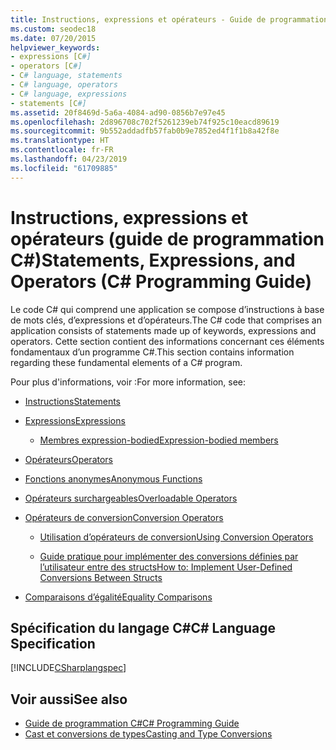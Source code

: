 ```yaml
---
title: Instructions, expressions et opérateurs - Guide de programmation C#
ms.custom: seodec18
ms.date: 07/20/2015
helpviewer_keywords:
- expressions [C#]
- operators [C#]
- C# language, statements
- C# language, operators
- C# language, expressions
- statements [C#]
ms.assetid: 20f8469d-5a6a-4084-ad90-0856b7e97e45
ms.openlocfilehash: 2d896708c702f5261239eb74f925c10eacd89619
ms.sourcegitcommit: 9b552addadfb57fab0b9e7852ed4f1f1b8a42f8e
ms.translationtype: HT
ms.contentlocale: fr-FR
ms.lasthandoff: 04/23/2019
ms.locfileid: "61709885"
---
```

# <a name="statements-expressions-and-operators-c-programming-guide"></a><span data-ttu-id="6638c-102">Instructions, expressions et opérateurs (guide de programmation C#)</span><span class="sxs-lookup"><span data-stu-id="6638c-102">Statements, Expressions, and Operators (C# Programming Guide)</span></span>

<span data-ttu-id="6638c-103">Le code C# qui comprend une application se compose d’instructions à base de mots clés, d’expressions et d’opérateurs.</span><span class="sxs-lookup"><span data-stu-id="6638c-103">The C# code that comprises an application consists of statements made up of keywords, expressions and operators.</span></span> <span data-ttu-id="6638c-104">Cette section contient des informations concernant ces éléments fondamentaux d’un programme C#.</span><span class="sxs-lookup"><span data-stu-id="6638c-104">This section contains information regarding these fundamental elements of a C# program.</span></span>

 <span data-ttu-id="6638c-105">Pour plus d'informations, voir :</span><span class="sxs-lookup"><span data-stu-id="6638c-105">For more information, see:</span></span>

- [<span data-ttu-id="6638c-106">Instructions</span><span class="sxs-lookup"><span data-stu-id="6638c-106">Statements</span></span>](statements.md)

- [<span data-ttu-id="6638c-107">Expressions</span><span class="sxs-lookup"><span data-stu-id="6638c-107">Expressions</span></span>](expressions.md)

  - [<span data-ttu-id="6638c-108">Membres expression-bodied</span><span class="sxs-lookup"><span data-stu-id="6638c-108">Expression-bodied members</span></span>](expression-bodied-members.md)

- [<span data-ttu-id="6638c-109">Opérateurs</span><span class="sxs-lookup"><span data-stu-id="6638c-109">Operators</span></span>](operators.md)

- [<span data-ttu-id="6638c-110">Fonctions anonymes</span><span class="sxs-lookup"><span data-stu-id="6638c-110">Anonymous Functions</span></span>](anonymous-functions.md)

- [<span data-ttu-id="6638c-111">Opérateurs surchargeables</span><span class="sxs-lookup"><span data-stu-id="6638c-111">Overloadable Operators</span></span>](overloadable-operators.md)

- [<span data-ttu-id="6638c-112">Opérateurs de conversion</span><span class="sxs-lookup"><span data-stu-id="6638c-112">Conversion Operators</span></span>](conversion-operators.md)

  - [<span data-ttu-id="6638c-113">Utilisation d’opérateurs de conversion</span><span class="sxs-lookup"><span data-stu-id="6638c-113">Using Conversion Operators</span></span>](using-conversion-operators.md)

  - [<span data-ttu-id="6638c-114">Guide pratique pour implémenter des conversions définies par l’utilisateur entre des structs</span><span class="sxs-lookup"><span data-stu-id="6638c-114">How to: Implement User-Defined Conversions Between Structs</span></span>](how-to-implement-user-defined-conversions-between-structs.md)

- [<span data-ttu-id="6638c-115">Comparaisons d’égalité</span><span class="sxs-lookup"><span data-stu-id="6638c-115">Equality Comparisons</span></span>](equality-comparisons.md)

## <a name="c-language-specification"></a><span data-ttu-id="6638c-116">Spécification du langage C#</span><span class="sxs-lookup"><span data-stu-id="6638c-116">C# Language Specification</span></span>

[!INCLUDE[CSharplangspec](~/includes/csharplangspec-md.md)]

## <a name="see-also"></a><span data-ttu-id="6638c-117">Voir aussi</span><span class="sxs-lookup"><span data-stu-id="6638c-117">See also</span></span>

- [<span data-ttu-id="6638c-118">Guide de programmation C#</span><span class="sxs-lookup"><span data-stu-id="6638c-118">C# Programming Guide</span></span>](../../../csharp/programming-guide/index.md)
- [<span data-ttu-id="6638c-119">Cast et conversions de types</span><span class="sxs-lookup"><span data-stu-id="6638c-119">Casting and Type Conversions</span></span>](../../../csharp/programming-guide/types/casting-and-type-conversions.md)
